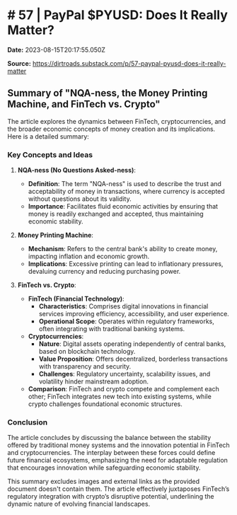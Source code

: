 # # 57 | PayPal $PYUSD: Does It Really Matter?

**Date:** 2023-08-15T20:17:55.050Z

**Source:** https://dirtroads.substack.com/p/57-paypal-pyusd-does-it-really-matter

## Summary of "NQA-ness, the Money Printing Machine, and FinTech vs. Crypto"

The article explores the dynamics between FinTech, cryptocurrencies, and the broader economic concepts of money creation and its implications. Here is a detailed summary:

### Key Concepts and Ideas

1. **NQA-ness (No Questions Asked-ness)**:
   - **Definition**: The term "NQA-ness" is used to describe the trust and acceptability of money in transactions, where currency is accepted without questions about its validity.
   - **Importance**: Facilitates fluid economic activities by ensuring that money is readily exchanged and accepted, thus maintaining economic stability.

2. **Money Printing Machine**:
   - **Mechanism**: Refers to the central bank's ability to create money, impacting inflation and economic growth. 
   - **Implications**: Excessive printing can lead to inflationary pressures, devaluing currency and reducing purchasing power.

3. **FinTech vs. Crypto**:
   - **FinTech (Financial Technology)**:
     - **Characteristics**: Comprises digital innovations in financial services improving efficiency, accessibility, and user experience.
     - **Operational Scope**: Operates within regulatory frameworks, often integrating with traditional banking systems.
   - **Cryptocurrencies**:
     - **Nature**: Digital assets operating independently of central banks, based on blockchain technology.
     - **Value Proposition**: Offers decentralized, borderless transactions with transparency and security.
     - **Challenges**: Regulatory uncertainty, scalability issues, and volatility hinder mainstream adoption.
   - **Comparison**: FinTech and crypto compete and complement each other; FinTech integrates new tech into existing systems, while crypto challenges foundational economic structures.

### Conclusion

The article concludes by discussing the balance between the stability offered by traditional money systems and the innovation potential in FinTech and cryptocurrencies. The interplay between these forces could define future financial ecosystems, emphasizing the need for adaptable regulation that encourages innovation while safeguarding economic stability.

This summary excludes images and external links as the provided document doesn't contain them. The article effectively juxtaposes FinTech’s regulatory integration with crypto’s disruptive potential, underlining the dynamic nature of evolving financial landscapes.